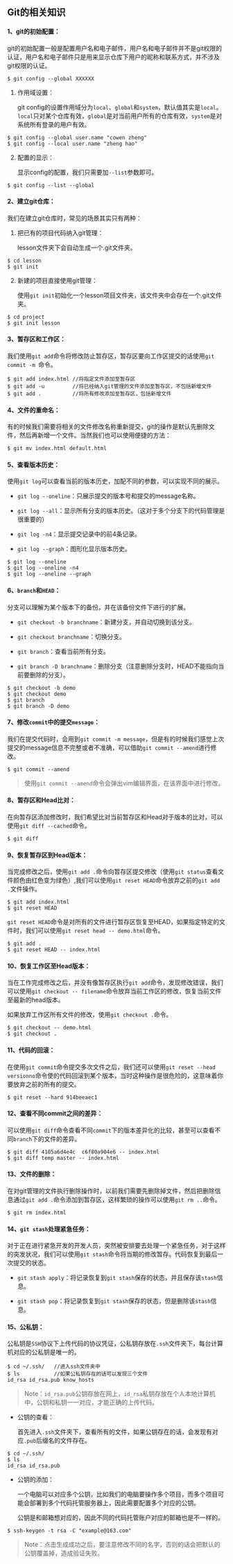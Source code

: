 ## Git的相关知识

#### 1、git的初始配置：

git的初始配置一般是配置用户名和电子邮件，用户名和电子邮件并不是git权限的认证，用户名和电子邮件只是用来显示仓库下用户的昵称和联系方式，并不涉及git权限的认证。

```git
$ git config --global XXXXXX
```

1. 作用域设置：

   git config的设置作用域分为`local`、`global`和`system`，默认值其实是`local`。`local`只对某个仓库有效，`global`是对当前用户所有的仓库有效，`system`是对系统所有登录的用户有效。

```git
$ git config --global user.name "cowen zheng"
$ git config --local user.name "zheng hao"
```

2. 配置的显示：

   显示config的配置，我们只需要加`--list`参数即可。

```git
$ git config --list --global
```

#### 2、建立git仓库：

我们在建立git仓库时，常见的场景其实只有两种：

1. 把已有的项目代码纳入git管理：

   lesson文件夹下会自动生成一个.git文件夹。

```git
$ cd lesson
$ git init
```

2. 新建的项目直接使用git管理：

   使用`git init`初始化一个lesson项目文件夹，该文件夹中会存在一个.git文件夹。

```git
$ cd project
$ git init lesson
```

#### 3、暂存区和工作区：

我们使用`git add`命令将修改防止暂存区，暂存区要向工作区提交的话使用`git commit -m `命令。

```git
$ git add index.html //将指定文件添加至暂存区
$ git add -u         //将已经纳入git管理的文件添加至暂存区，不包括新增文件
$ git add .          //将所有修改添加至暂存区，包括新增文件
```

#### 4、文件的重命名：

有的时候我们需要将相关的文件修改名称重新提交，git的操作是默认先删除文件，然后再新增一个文件。当然我们也可以使用便捷的方法：

```git
$ git mv index.html default.html
```

#### 5、查看版本历史：

使用`git log`可以查看当前的版本历史，加配不同的参数，可以实现不同的展示。

- `git log --oneline`：只展示提交的版本号和提交的message名称。

- `git log --all`：显示所有分支的版本历史。（这对于多个分支下的代码管理是很重要的）

- `git log -n4`：显示提交记录中的前4条记录。

- `git log --graph`：图形化显示版本历史。

```git
$ git log --oneline
$ git log --oneline -n4
$ git log --oneline --graph
```

#### 6、`branch`和`HEAD`：

分支可以理解为某个版本下的备份，并在该备份文件下进行的扩展。

- `git checkout -b branchname`：新建分支，并自动切换到该分支。

- `git checkout branchname`：切换分支。

- `git branch`：查看当前所有分支。

- `git branch -D branchname`：删除分支（注意删除分支时，HEAD不能指向当前要删除的分支）。

```git
$ git checkout -b demo 
$ git checkout demo
$ git branch
$ git branch -D demo
```

#### 7、修改`commit`中的提交`message`：

我们在提交代码时，会用到`git commit -m message`，但是有的时候我们感觉上次提交的message信息不完整或者不准确，可以借助`git commit --amend`进行修改。

```git
$ git commit --amend
```

> 使用`git commit --amend`命令会弹出vim编辑界面，在该界面中进行修改。

#### 8、暂存区和Head比对：

在向暂存区添加修改时，我们希望比对当前暂存区和Head对于版本的比对，可以使用`git diff --cached`命令。

```git
$ git diff
```

#### 9、恢复暂存区到Head版本：

当完成修改之后，使用`git add .`命令向暂存区提交修改（使用`git status`查看文件颜色由红色变为绿色）,我们可以使用`git reset HEAD`命令放弃之前的`git add .`文件操作。

```git
$ git add index.html
$ git reset HEAD
```

`git reset HEAD`命令是对所有的文件进行暂存区恢复至HEAD，如果指定特定的文件时，我们可以使用`git reset head -- demo.html`命令。

```git
$ git add .
$ git reset HEAD -- index.html
```

#### 10、恢复工作区至Head版本：

当在工作完成修改之后，并没有像暂存区执行`git add`命令，发现修改错误，我们可以使用`git checkout -- filename`命令放弃当前工作区的修改，恢复当前文件至最新的head版本。

如果放弃工作区所有文件的修改，使用`git checkout .`命令。

```git
$ git checkout -- demo.html
$ git checkout .
```

#### 11、代码的回滚：

在使用`git commit`命令提交多次文件之后，我们还可以使用`git reset --head versionno`命令使的代码回滚到某个版本，当时这种操作是很危险的，这意味着你要放弃之前的所有的提交。

```git
$ git reset --hard 914beeaec1
```

#### 12、查看不同commit之间的差异：

可以使用`git diff`命令查看不同`commit`下的版本差异化的比较，甚至可以查看不同`branch`下的文件的差异。

```git
$ git diff 4105a6d4e4c  c6f80a904e6 -- index.html
$ git diff temp master -- index.html
```

#### 13、文件的删除：

在对git管理的文件执行删除操作时，以前我们需要先删除掉文件，然后把删除信息通过`git add .`命令添加到暂存区，这样繁琐的操作可以使用`git rm ..`命令。

```git
$ git rm index.html
```

#### 14、`git stash`处理紧急任务：

对于正在进行紧急开发的开发人员，突然被安排要去处理一个紧急任务，对于这样的突发状况，我们可以使用`git stash`命令将当期的修改暂存。代码恢复到最后一次提交的状态。

- `git stash apply`：将记录恢复到`git stash`保存的状态，并且保存该`stash`信息。

- `git stash pop`：将记录恢复到`git stash`保存的状态，但是删除该`stash`信息。

#### 15、公私钥：

公私钥是`SSH`协议下上传代码的协议凭证，公私钥存放在`.ssh`文件夹下，每台计算机对应的公私钥是唯一的。

```git
$ cd ~/.ssh/   //进入ssh文件夹中
$ ls           //如果公私钥存在的话可以发现三个文件
id_rsa id_rsa.pub know_hosts
```

> Note：`id_rsa.pub`公钥存放在网上，`id_rsa`私钥存放在个人本地计算机中，公钥和私钥一一对应，才能正确的上传代码。

- 公钥的查看：

  首先进入`.ssh`文件夹下，查看所有的文件，如果公钥存在的话，会发现有对应`.pub`后缀名的文件存在。

```git
$ cd ~/.ssh/
$ ls
id_rsa id_rsa.pub 
```

- 公钥的添加：

  一个电脑可以对应多个公钥，比如我们的电脑要操作多个项目，而多个项目可能会部署到多个代码托管服务器上，因此需要配置多个对应的公钥。

  公钥是和邮箱想对应的，因此不同的代码托管账户对应的邮箱也是不一样的。

```git
$ ssh-keygen -t rsa -C "example@163.com"
```

> Note：点击生成成功之后，要注意修改不同的名字，否则的话会把默认的公钥覆盖掉，造成验证失败。


